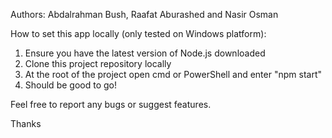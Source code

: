 Authors: Abdalrahman Bush, Raafat Aburashed and Nasir Osman

How to set this app locally (only tested on Windows platform):

1) Ensure you have the latest version of Node.js downloaded 
2) Clone this project repository locally
3) At the root of the project open cmd or PowerShell and enter "npm start"
4) Should be good to go! 


Feel free to report any bugs or suggest features.

Thanks

